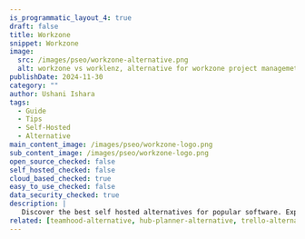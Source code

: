 ```yaml
---
is_programmatic_layout_4: true
draft: false
title: Workzone
snippet: Workzone
image:
  src: /images/pseo/workzone-alternative.png
  alt: workzone vs worklenz, alternative for workzone project managemet tool, task management, resource management, productivity, self-hosted
publishDate: 2024-11-30
category: ""
author: Ushani Ishara
tags:
  - Guide
  - Tips
  - Self-Hosted
  - Alternative
main_content_image: /images/pseo/workzone-logo.png
sub_content_image: /images/pseo/workzone-logo.png
open_source_checked: false
self_hosted_checked: false
cloud_based_checked: true
easy_to_use_checked: false
data_security_checked: true
description: |
   Discover the best self hosted alternatives for popular software. Explore our comprehensive guides and find the perfect solution for your needs today.
related: [teamhood-alternative, hub-planner-alternative, trello-alternative, bonsai-alternative]
---
```

